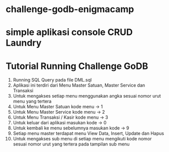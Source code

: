 # challenge-godb-enigmacamp
# simple aplikasi console CRUD Laundry
# Tutorial Running Challenge GoDB
1. Running SQL Query pada file DML.sql
2. Aplikasi ini terdiri dari Menu Master Satuan, Master Service dan Transaksi
3. Untuk mengakses setiap menu menggunakan angka sesuai nomor urut menu yang tertera
4. Untuk Menu Master Satuan kode menu -> 1
5. Untuk Menu Master Service kode menu -> 2
6. Untuk Menu Transaksi / Kasir kode menu -> 3
7. Untuk keluar dari aplikasi masukan kode -> 0
8. Untuk kembali ke menu sebelumnya masukan kode -> 9
9. Setiap menu master terdapat menu View Data, Insert, Update dan Hapus
10. Untuk mengakses sub menu di setiap menu mengikuti kode nomor sesuai nomor urut yang tertera pada tampilan sub menu

